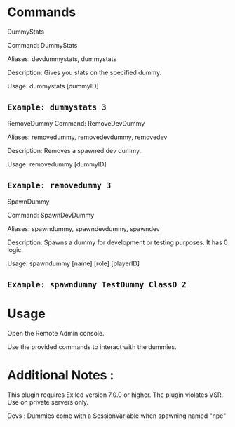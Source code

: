 # Commands
DummyStats

Command: DummyStats

Aliases: devdummystats, dummystats

Description: Gives you stats on the specified dummy.

Usage: dummystats [dummyID]

``Example: dummystats 3``
--------------------------------------------------------
RemoveDummy
Command: RemoveDevDummy

Aliases: removedummy, removedevdummy, removedev

Description: Removes a spawned dev dummy.

Usage: removedummy [dummyID]

``Example: removedummy 3``
--------------------------------------------------------
SpawnDummy

Command: SpawnDevDummy

Aliases: spawndummy, spawndevdummy, spawndev

Description: Spawns a dummy for development or testing purposes. It has 0 logic.

Usage: spawndummy [name] [role] [playerID]

``Example: spawndummy TestDummy ClassD 2``
--------------------------------------------------------
# Usage

Open the Remote Admin console.

Use the provided commands to interact with the dummies.

# Additional Notes : 

This plugin requires Exiled version 7.0.0 or higher.
The plugin violates VSR. Use on private servers only.

Devs : Dummies come with a SessionVariable when spawning named "npc"
